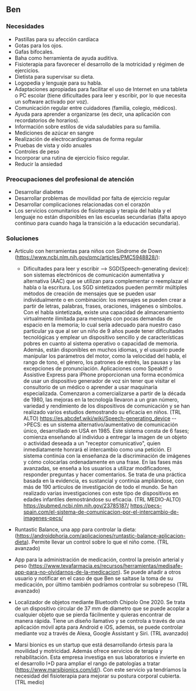 ## Ben

### Necesidades 
-   Pastillas para su afección cardíaca
-   Gotas para los ojos.
-   Gafas bifocales.
-   Baha como herramienta de ayuda auditiva.
-   Fisioterapia para favorecer el desarrollo de la motricidad y régimen de ejercicios.
-   Dietista para supervisar su dieta.
-   Logopedia y lenguaje para su habla.
-   Adaptaciones apropiadas para facilitar el uso de Internet en una tableta o PC escolar (tiene dificultades para leer y escribir, por lo que necesita un software activado por voz).
-   Comunicación regular entre cuidadores (familia, colegio, médicos).
-   Ayuda para aprender a organizarse (es decir, una aplicación con recordatorios de horarios).
-   Información sobre estilos de vida saludables para su familia.
-   Mediciones de azúcar en sangre
-   Realización de electrocardiogramas de forma regular
-   Pruebas de vista y oído anuales
-   Controles de peso
-   Incorporar una rutina de ejercicio físico regular.
-   Reducir la ansiedad

### Preocupaciones del profesional de atención 
- Desarrollar diabetes
- Desarrollar problemas de movilidad por falta de ejercicio regular
- Desarrollar complicaciones relacionadas con el corazón
- Los servicios comunitarios de fisioterapia y terapia del habla y el lenguaje no están disponibles en las escuelas secundarias (falta apoyo continuo para cuando haga la transición a la educación secundaria).

### Soluciones
- Artículo con herramientas para niños con Síndrome de Down (https://www.ncbi.nlm.nih.gov/pmc/articles/PMC5948828/):
  - Dificultades para leer y escribir
                                        --> SGD(Speech-generating device): son sistemas electrónicos de comunicación aumentativa y alternativa (AAC) que se utilizan para complementar o reemplazar el habla o la escritura.
Los SGD sintetizados pueden permitir múltiples métodos de creación de mensajes que se pueden usar individualmente o en combinación: los mensajes se pueden crear a partir de letras, palabras, frases, oraciones, imágenes o símbolos. Con el habla sintetizada, existe una capacidad de almacenamiento virtualmente ilimitada para mensajes con pocas demandas de espacio en la memoria; lo cual sería adecuado para nuestro caso particular ya que al ser un niño de 9 años puede tener dificultades tecnológicas y emplear un dispositivo sencillo y de características pobres en cuanto al sistema operativo o capacidad de memoria.
Además, están disponibles en muchos idiomas, y el usuario puede manipular los parámetros del motor, como la velocidad del habla, el rango de tono, el género, los patrones de estrés, las pausas y las excepciones de pronunciación.
Aplicaciones como SpeakIt! o Assistive Express para iPhone proporcionan una forma económica de usar un dispositivo generador de voz sin tener que visitar el consultorio de un médico o aprender a usar maquinaria especializada.
Comenzaron a comercializarse a partir de la década de 1980, las mejoras en la tecnología llevaron a un gran número, variedad y rendimiento de los dispositivos de comunicación y se han realizado varios estudios demostrando su eficacia en niños. (TRL ALTO)
https://es.abcdef.wiki/wiki/Speech-generating_device
                                       -->PECS: es un sistema alternativo/aumentativo de comunicación único, desarrollado en USA en 1985. Este sistema consta de 6 fases; comienza enseñando al individuo a entregar la imagen de un objeto o actividad deseada a un "receptor comunicativo", quien inmediatamente honrará el intercambio como una petición. El sistema continúa con la enseñanza de la discriminación de imágenes y cómo colocarlas ordenadamente en una frase. En las fases más avanzadas, se enseña a los usuarios a utilizar modificadores, responder preguntas y hacer comentarios.
Se trata de una práctica basada en la evidencia, es sustancial y continúa ampliándose, con más de 190 artículos de investigación de todo el mundo.
Se han realizado varias investigaciones con este tipo de dispositivos en edades infantiles demostrándose su eficacia. (TRL MEDIO-ALTO)
https://pubmed.ncbi.nlm.nih.gov/23785187/
https://pecs-spain.com/el-sistema-de-comunicacion-por-el-intercambio-de-imagenes-pecs/

- Runtastic Balance, una app para controlar la dieta: (https://androidphoria.com/aplicaciones/runtastic-balance-aplicacion-dieta). Permite llevar un control sobre lo que el niño come. (TRL avanzado)
- App para la administración de medicación, control la preisón arterial y peso (https://www.tevafarmacia.es/recursos/herramientas/medisafe-app-para-no-olvidarnos-de-la-medicacion). Se puede añadir a otros usuario y notificar en el caso de que Ben se saltase la toma de su medicación, por último también podríamos controlar su sobrepeso (TRL avanzado) 
- Localizador de objetos mediante Bluetooth Chipolo One 2020. Se trata de un dispositivo circular de 37 mm de diametro que se puede acoplar a cualquier objeto que se pierda fácilmente y quieras encontrar de manera rápida. Tiene un diseño llamativo y se controla a través de una aplicación móvil apta para Android e iOS, además, se puede controlar mediante voz a través de Alexa, Google Assistant y Siri. (TRL avanzado)
- Marsi bionics es un startup que está desarrollando órtesis para la movilidad y motricidad. Además ofrece servicios de terapia y rehabilitación. Esta empresa investiga en sus laboratorios e invierte en el desarrollo I+D para ampliar el rango de patologías a tratar (https://www.marsibionics.com/id/). Con este servicio ya tendríamos la necesidad del fisioterapia para mejorar su postura corporal cubierta. (TRL medio)
